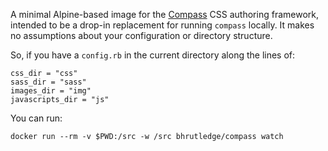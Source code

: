 A minimal Alpine-based image for the [Compass](http://compass-style.org/) CSS
authoring framework, intended to be a drop-in replacement for running `compass`
locally. It makes no assumptions about your configuration or directory structure.

So, if you have a `config.rb` in the current directory along the lines of:

```
css_dir = "css"
sass_dir = "sass"
images_dir = "img"
javascripts_dir = "js"
```

You can run:

```
docker run --rm -v $PWD:/src -w /src bhrutledge/compass watch
```
